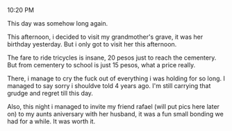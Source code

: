 10:20 PM

This day was somehow long again.

This afternoon, i decided to visit my grandmother's grave, it was her birthday yesterday. But i only got to visit her this afternoon.

The fare to ride tricycles is insane, 20 pesos just to reach the cementery. But from cementery to school is just 15 pesos, what a price really.

There, i manage to cry the fuck out of everything i was holding for so long. I managed to say sorry i shouldve told 4 years ago. I'm still carrying that grudge and regret till this day.

Also, this night i managed to invite my friend rafael (will put pics here later on) to my aunts aniversary with her husband, it was a fun small bonding we had for a while. It was worth it.
